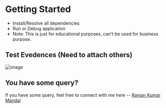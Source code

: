 # Getting Started
- Install/Resolve all dependencies
- Run or Debug application
- Note: This is just for educational purposes, can't be used for business purpose.

## Test Evedences (Need to attach others)
![image](https://github.com/user-attachments/assets/c6b37a67-812e-4f9b-9d9a-deed4a3ff459)

## You have some query?
If you have some query, feel free to connect with me here -- [Ranjan Kumar Mandal](https://www.linkedin.com/in/ranjan-kumar-m-818367158/)
